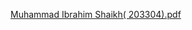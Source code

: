 [Muhammad Ibrahim Shaikh( 203304).pdf](https://github.com/IbrahimShaikh0528/Assignment-3/files/14081842/Muhammad.Ibrahim.Shaikh.203304.pdf)
